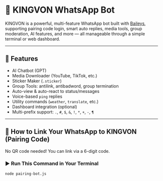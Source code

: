 # 🤖 KINGVON WhatsApp Bot

KINGVON is a powerful, multi-feature WhatsApp bot built with [Baileys](https://github.com/WhiskeySockets/Baileys), supporting pairing code login, smart auto replies, media tools, group moderation, AI features, and more — all manageable through a simple terminal or web dashboard.

---

## 🚀 Features

- AI Chatbot (GPT)
- Media Downloader (YouTube, TikTok, etc.)
- Sticker Maker (`.sticker`)
- Group Tools: antilink, antibadword, group termination
- Auto-view & auto-react to status/messages
- Voice-based `ping` replies
- Utility commands (`weather`, `translate`, etc.)
- Dashboard integration (optional)
- Multi-prefix support: `.`, `#`, `$`, `&`, `!`, `*`, `+`, `-`, `¶`

---

## 🧾 How to Link Your WhatsApp to KINGVON (Pairing Code)

No QR code needed! You can link via a 6-digit code.

### ▶️ Run This Command in Your Terminal

```bash
node pairing-bot.js
